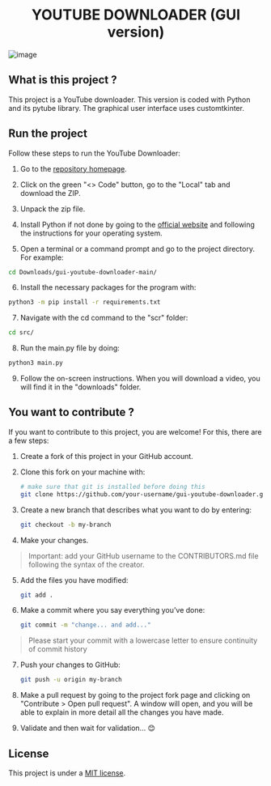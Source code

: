 <h1 align="center">YOUTUBE DOWNLOADER (GUI version)</h1>

![image](https://github.com/timotheeMM/gui-youtube-downloader/assets/143833750/c9afe365-210d-4ccd-9d58-5f0af248e5f7)

## What is this project ?

This project is a YouTube downloader. This version is coded with Python and its pytube library. The graphical user interface uses customtkinter.

## Run the project

Follow these steps to run the YouTube Downloader:

1. Go to the [repository homepage](https://github.com/timotheeMM/gui-youtube-downloader).

2. Click on the green "<> Code" button, go to the "Local" tab and download the ZIP.

3. Unpack the zip file.

4. Install Python if not done by going to the [official website](https://www.python.org/downloads/) and following the instructions for your operating system.

5. Open a terminal or a command prompt and go to the project directory. For example: 

```sh
cd Downloads/gui-youtube-downloader-main/
```

6. Install the necessary packages for the program with:

```sh
python3 -m pip install -r requirements.txt
```

7. Navigate with the cd command to the "scr" folder:

```sh
cd src/
```

8. Run the main.py file by doing:

```sh
python3 main.py
```

9. Follow the on-screen instructions. When you will download a video, you will find it in the "downloads" folder.

## You want to contribute ?

If you want to contribute to this project, you are welcome! For this, there are a few steps:

1. Create a fork of this project in your GitHub account.

2. Clone this fork on your machine with:

    ```sh
    # make sure that git is installed before doing this
    git clone https://github.com/your-username/gui-youtube-downloader.git
    ```

3. Create a new branch that describes what you want to do by entering:

    ```sh
    git checkout -b my-branch
    ```

4. Make your changes.

> Important: add your GitHub username to the CONTRIBUTORS.md file following the syntax of the creator.

5. Add the files you have modified:

    ```sh
    git add .
    ```

6. Make a commit where you say everything you’ve done:

    ```sh
    git commit -m "change... and add..."
    ```

> Please start your commit with a lowercase letter to ensure continuity of commit history

7. Push your changes to GitHub:

    ```sh
    git push -u origin my-branch
    ```

8. Make a pull request by going to the project fork page and clicking on "Contribute > Open pull request". A window will open, and you will be able to explain in more detail all the changes you have made.

9. Validate and then wait for validation... :blush:

## License

This project is under a [MIT license](https://github.com/timotheeMM/gui-youtube-downloader/blob/main/LICENSE).
